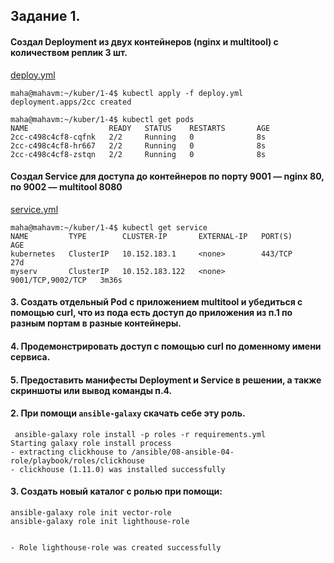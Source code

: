 ## Задание 1.
#### Создал Deployment из двух контейнеров (nginx и multitool) с количеством реплик 3 шт.
[deploy.yml](https://github.com/Heimdier/DEV/blob/main/Kube/1.4./deploy.yml)    
```shell
maha@mahavm:~/kuber/1-4$ kubectl apply -f deploy.yml
deployment.apps/2cc created

maha@mahavm:~/kuber/1-4$ kubectl get pods
NAME                  READY   STATUS    RESTARTS       AGE
2cc-c498c4cf8-cqfnk   2/2     Running   0              8s
2cc-c498c4cf8-hr667   2/2     Running   0              8s
2cc-c498c4cf8-zstqn   2/2     Running   0              8s
```

#### Создал Service для доступа до контейнеров по порту 9001 — nginx 80, по 9002 — multitool 8080   
[service.yml](https://github.com/Heimdier/DEV/blob/main/Kube/1.4./service.yml)
```shell
maha@mahavm:~/kuber/1-4$ kubectl get service
NAME         TYPE        CLUSTER-IP       EXTERNAL-IP   PORT(S)             AGE
kubernetes   ClusterIP   10.152.183.1     <none>        443/TCP             27d
myserv       ClusterIP   10.152.183.122   <none>        9001/TCP,9002/TCP   3m36s
```

#### 3. Создать отдельный Pod с приложением multitool и убедиться с помощью curl, что из пода есть доступ до приложения из п.1 по разным портам в разные контейнеры.
#### 4. Продемонстрировать доступ с помощью curl по доменному имени сервиса.
#### 5. Предоставить манифесты Deployment и Service в решении, а также скриншоты или вывод команды п.4.

#### 2. При помощи `ansible-galaxy` скачать себе эту роль.  

```shell
 ansible-galaxy role install -p roles -r requirements.yml
Starting galaxy role install process
- extracting clickhouse to /ansible/08-ansible-04-role/playbook/roles/clickhouse
- clickhouse (1.11.0) was installed successfully

```



#### 3. Создать новый каталог с ролью при помощи:   
`ansible-galaxy role init vector-role`  
`ansible-galaxy role init lighthouse-role`  

```shell

- Role lighthouse-role was created successfully
```
